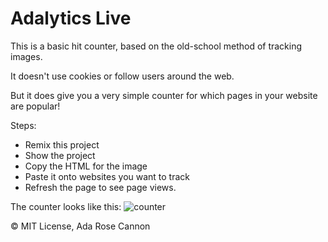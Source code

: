Adalytics Live
=================

This is a basic hit counter, based on the old-school method of tracking images.

It doesn't use cookies or follow users around the web.

But it does give you a very simple counter for which pages in your website are popular!

Steps:

* Remix this project
* Show the project
* Copy the HTML for the image
* Paste it onto websites you want to track
* Refresh the page to see page views.

The counter looks like this: ![counter](https://adalytics-live.glitch.me/counter.png?color=black)

&copy; MIT License, Ada Rose Cannon